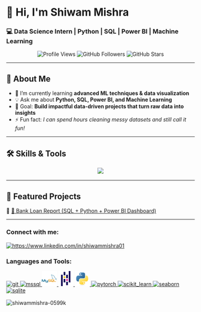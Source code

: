 

# 👋 Hi, I'm Shiwam Mishra  
### 💻 Data Science Intern | Python | SQL | Power BI | Machine Learning  

<p align="center">
  <img src="https://komarev.com/ghpvc/?username=ShiwamMishra&label=Profile%20Views&color=0e75b6&style=flat" alt="Profile Views"/>
  <img src="https://img.shields.io/github/followers/ShiwamMishra?label=Followers&style=social" alt="GitHub Followers"/>
  <img src="https://img.shields.io/github/stars/ShiwamMishra?affiliations=OWNER%2CCOLLABORATOR&style=social" alt="GitHub Stars"/>
</p>

---

## 🚀 About Me
- 🌱 I’m currently learning **advanced ML techniques & data visualization**  
- 💡 Ask me about **Python, SQL, Power BI, and Machine Learning**  
- 🎯 Goal: **Build impactful data-driven projects that turn raw data into insights**  
- ⚡ Fun fact: *I can spend hours cleaning messy datasets and still call it fun!*  

---

## 🛠️ Skills & Tools  
<p align="center">
  <img src="https://skillicons.dev/icons?i=python,sqlite,mysql,sklearn,git,github,vscode&perline=6" />
</p>

---

## 🎨 Featured Projects  
🔹 [🏦 Bank Loan Report (SQL + Python + Power BI Dashboard)](https://github.com/ShiwamMishra-0599k/Bank-Loan-Report.git) 


---
<h3 align="left">Connect with me:</h3>
<p align="left">
<a href="https://linkedin.com/in/https://www.linkedin.com/in/shiwammishra01" target="blank"><img align="center" src="https://raw.githubusercontent.com/rahuldkjain/github-profile-readme-generator/master/src/images/icons/Social/linked-in-alt.svg" alt="https://www.linkedin.com/in/shiwammishra01" height="30" width="40" /></a>
</p>

<h3 align="left">Languages and Tools:</h3>
<p align="left"> <a href="https://git-scm.com/" target="_blank" rel="noreferrer"> <img src="https://www.vectorlogo.zone/logos/git-scm/git-scm-icon.svg" alt="git" width="40" height="40"/> </a> <a href="https://www.microsoft.com/en-us/sql-server" target="_blank" rel="noreferrer"> <img src="https://www.svgrepo.com/show/303229/microsoft-sql-server-logo.svg" alt="mssql" width="40" height="40"/> </a> <a href="https://www.mysql.com/" target="_blank" rel="noreferrer"> <img src="https://raw.githubusercontent.com/devicons/devicon/master/icons/mysql/mysql-original-wordmark.svg" alt="mysql" width="40" height="40"/> </a> <a href="https://pandas.pydata.org/" target="_blank" rel="noreferrer"> <img src="https://raw.githubusercontent.com/devicons/devicon/2ae2a900d2f041da66e950e4d48052658d850630/icons/pandas/pandas-original.svg" alt="pandas" width="40" height="40"/> </a> <a href="https://www.python.org" target="_blank" rel="noreferrer"> <img src="https://raw.githubusercontent.com/devicons/devicon/master/icons/python/python-original.svg" alt="python" width="40" height="40"/> </a> <a href="https://pytorch.org/" target="_blank" rel="noreferrer"> <img src="https://www.vectorlogo.zone/logos/pytorch/pytorch-icon.svg" alt="pytorch" width="40" height="40"/> </a> <a href="https://scikit-learn.org/" target="_blank" rel="noreferrer"> <img src="https://upload.wikimedia.org/wikipedia/commons/0/05/Scikit_learn_logo_small.svg" alt="scikit_learn" width="40" height="40"/> </a> <a href="https://seaborn.pydata.org/" target="_blank" rel="noreferrer"> <img src="https://seaborn.pydata.org/_images/logo-mark-lightbg.svg" alt="seaborn" width="40" height="40"/> </a> <a href="https://www.sqlite.org/" target="_blank" rel="noreferrer"> <img src="https://www.vectorlogo.zone/logos/sqlite/sqlite-icon.svg" alt="sqlite" width="40" height="40"/> </a> </p>

<p><img align="center" src="https://github-readme-stats.vercel.app/api/top-langs?username=shiwammishra-0599k&show_icons=true&locale=en&layout=compact" alt="shiwammishra-0599k" /></p>
